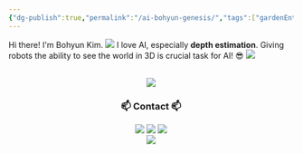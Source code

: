 ```yaml
---
{"dg-publish":true,"permalink":"/ai-bohyun-genesis/","tags":["gardenEntry"]}
---
```


Hi there! I'm Bohyun Kim.
![](https://i.imgur.com/QgQEYB7.png)
I love AI, especially **depth estimation**. 
Giving robots the ability to see the world in 3D is crucial task for AI! 😎
![](https://i.imgur.com/yavo3el.png)
<div align="center">
	    <br>
  <a href="https://boyamie.github.io/"><img src="https://img.shields.io/badge/NaverBoostcampAITechDiary-03C75A?style=for-the-badge&logo=Naver&logoColor=white" /></a>
    <br>
</div>
<h3 align="center">📫 Contact 📫</h3>  
<div align="center">
	<a href="https://velog.io/@boyamie_/posts" target="_blank"><img src="https://img.shields.io/badge/Velog-1EBC8F?style=for-the-badge&logo=Velog&logoColor=white"/></a> <a href="https://blog.naver.com/boyamie" target="_blank"><img src="https://img.shields.io/badge/Blog-03C75A?style=for-the-badge&logo=Naver&logoColor=white"/></a> <a href="https://instagram.com/boyamie_/?hl=ko" target="_blank"><img src="https://img.shields.io/badge/boyamie_-E4405F?style=for-the-badge&logo=Instagram&logoColor=white"/></a>

</div>
<div align="center">
<a href="https://github.com/boyamie" target="_blank"><img src="https://img.shields.io/badge/boyamie-181717?style=for-the-badge&logo=GitHub&logoColor=white"/></a>
</div>


